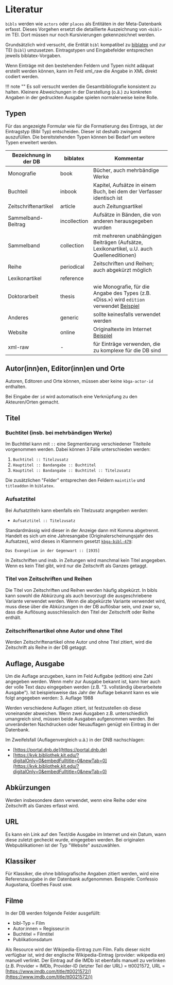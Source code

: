 # Literatur

`bibls` werden wie `actors` oder `places` als Entitäten in der Meta-Datenbank erfasst. Dieses Vorgehen ersetzt die detaillierte Auszeichnung von `<bibl>` im TEI. Dort müssen nur noch Kursivierungen gekennzeichnet werden.

Grundsätzlich wird versucht, die Entität `bibl` kompatibel zu [biblatex](https://mirror.init7.net/ctan/info/translations/biblatex/de/biblatex-de-Benutzerhandbuch.pdf) und zur TEI (`bibl`) umzusetzen. Eintragstypen und Eingabefelder entsprechen jeweils biblatex-Vorgaben.

Wenn Einträge mit den bestehenden Feldern und Typen nicht adäquat erstellt werden können, kann im Feld xml_raw die Angabe in XML direkt codiert werden.

!!! note ""
    Es soll versucht werden die Gesamtbibliografie konsistent zu halten. Kleinere Abweichungen in der Darstellung (o.ä.) zu konkreten Angaben in der gedruckten Ausgabe spielen normalerweise keine Rolle.

## Typen
Für das angezeigte Formular wie für die Formatierung des Eintrags, ist der Eintragstyp (Bibl Typ) entscheiden. Dieser ist deshalb zwingend auszufüllen. Die bereitstehenden Typen können bei Bedarf um weitere Typen erweitert werden.

| Bezeichnung in der DB | biblatex | Kommentar |
|-----------------------|----------|-----------|
| Monografie | book | Bücher, auch mehrbändige Werke |
| Buchteil | inbook | Kapitel, Aufsätze in einem Buch, bei dem der Verfasser identisch ist |
| Zeitschriftenartikel | article | auch Zeitungsartikel |
| Sammelband-Beitrag | incollection | Aufsätze in Bänden, die von anderen herausgegeben wurden |
| Sammelband | collection | mit mehreren unabhängigen Beiträgen (Aufsätze, Lexikonartikel, u.U. auch Quelleneditionen) |
| Reihe | periodical | Zeitschriften und Reihen; auch abgekürzt möglich |
| Lexikonartikel | reference |  |
| Doktorarbeit | thesis | wie Monografie, für die Angabe des Types (z.B. «Diss.») wird `edition` verwendet [Beispiel](https://meta.karl-barth.ch/bibls/349) |
| Anderes | generic | sollte keinesfalls verwendet werden |
| Website | online | Originaltexte im Internet [Beispiel](https://meta.karl-barth.ch/bibls/763) |
| xml-raw | \- | für Einträge verwenden, die zu komplexe für die DB sind |

## Autor(inn)en, Editor(inn)en und Orte

Autoren, Editoren und Orte können, müssen aber keine `kbga-actor-id` enthalten.

Bei Eingabe der `id` wird automatisch eine Verknüpfung zu den Akteuren/Orten gemacht.

## Titel

### Buchtitel (insb. bei mehrbändigen Werke)

Im Buchtitel kann mit `::` eine Segmentierung verschiedener Titelteile vorgenommen werden. Dabei können 3 Fälle unterschieden werden:

1) `Buchtitel :: Titelzusatz`  
2) `Hauptitel :: Bandangabe :: Buchtitel`  
3) `Hauptitel :: Bandangabe :: Buchtitel :: Titelzusatz`

Die zusätzlichen "Felder" entsprechen den Feldern `maintitle` und `titleaddon` in `biblatex`.

### Aufsatztitel

Bei Aufsatztiteln kann ebenfalls ein Titelzusatz angegeben werden:

- `Aufsatztitel :: Titelzusatz`

Standardmässig wird dieser in der Anzeige dann mit Komma abgetrennt. Handelt es sich um eine Jahresangabe (Originalerscheinungsjahr des Aufsatzes), wird dieses in Klammern gesetzt [`kbga-bibl-479`](https://meta.karl-barth.ch/bibls/479):

```plaintext
Das Evangelium in der Gegenwart :: [1935]
```

In Zeitschriften und insb. in Zeitungen wird manchmal kein Titel angegeben. Wenn es kein Titel gibt, wird nur die Zeitschrift als Ganzes getaggt.

### Titel von Zeitschriften und Reihen

Die Titel von Zeitschriften und Reihen werden häufig abgekürzt. In bibls kann sowohl die Abkürzung als auch bevorzugt die ausgeschriebene Variante verwendet werden. Wenn die abgekürzte Variante verwendet wird, muss diese über die Abkürzungen in der DB auflösbar sein, und zwar so, dass die Auflösung ausschliesslich den Titel der Zeitschrift oder Reihe enthält.

### Zeitschriftenartikel ohne Autor und ohne Titel

Werden Zeitschriftenartikel ohne Autor und ohne Titel zitiert, wird die Zeitschrift als Reihe in der DB getaggt.




<!-- TEI title @level
Die Angabe der Titel richtet sich grundsätzlich nach den `@level` wie sie in der TEI definiert sind.
| Bezeichnung in der DB | level | Kommentar |
|-----------------------|-------|-----------|
| Aufsatztitel | a | unselbständiger Titel |
| Buchtitel | m |  |
| Zeitschrift | j | auch abgekürzt verwendbar, wenn eine Auflösung in den Abkürzungen gefunden werden kann |
| Reihe | s | auch abgekürzt verwendbar, wenn eine Auflösung in den Abkürzungen gefunden werden kann |
| unpublizierter Titel | u | noch nicht realisiert |
-->


## Auflage, Ausgabe
Um die Auflage anzugeben, kann im Feld Auflgabe (edition) eine Zahl angegeben werden. Wenn mehr zur Ausgabe bekannt ist, kann hier auch der volle Text dazu eingegeben werden (z.B. "3. vollständig überarbeitete Ausgabe"). Ist beispielsweise das Jahr der Auflage bekannt kann es wie folgt angegeben werden: 3. Auflage 1988

Werden verschiedene Auflagen zitiert, ist festzustellen ob diese voneinander abweichen. Wenn zwei Ausgaben z.B. unterschiedlich umangreich sind, müssen beide Ausgaben aufgenommen werden. Bei unveränderten Nachdrucken oder Neuauflagen genügt ein Eintrag in der Datenbank.

Im Zweifelsfall (Auflagenvergleich u.ä.) in der DNB nachschlagen:

- [https://portal.dnb.de](https://portal.dnb.de)
- [https://kvk.bibliothek.kit.edu/?digitalOnly=0&embedFulltitle=0&newTab=0](https://kvk.bibliothek.kit.edu/?digitalOnly=0&embedFulltitle=0&newTab=0)

## Abkürzungen
Werden insbesondere dann verwendet, wenn eine Reihe oder eine Zeitschrift als Ganzes erfasst wird.

## URL
Es kann ein Link auf den Text/die Ausgabe im Internet und ein Datum, wann diese zuletzt gecheckt wurde, eingegeben werden. Bei originalen Webpublikationen ist der Typ "Website" auszuwählen.

## Klassiker
Für Klassiker, die ohne bibliografische Angaben zitiert werden, wird eine Referenzausgabe in der Datenbank aufgenommen. Beispiele: Confessio Augustana, Goethes Faust usw.

## Filme
<!-- Bei Filmen wird die ganze Angabe in der Fussnote getaggt.-->

In der DB werden folgende Felder ausgefüllt: 

- bibl-Typ = Film
- Autor:innen = Regisseur:in
- Buchtitel = Filmtitel
- Publikationsdatum

Als Resource wird der Wikipedia-Eintrag zum Film. Falls dieser nicht verfügbar ist, wird der englische Wikipedia-Eintrag (provider: wikipedia en) manuell verlinkt. Der Eintrag auf die IMDb ist ebenfalls manuell zu verlinken (z.B. Provider = IMDb, Provider-ID (letzter Teil der URL) = tt0021572, URL = [https://www.imdb.com/title/tt0021572/](https://www.imdb.com/title/tt0021572/))
